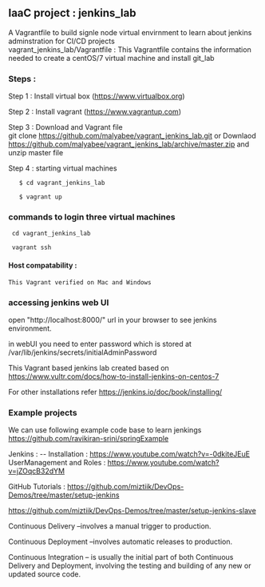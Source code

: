 ## IaaC project : jenkins_lab  
 A Vagrantfile to build signle node virtual envirnment to learn about jenkins adminstration for  CI/CD projects  
 vagrant_jenkins_lab/Vagrantfile  : This Vagrantfile contains the information needed to create a centOS/7 virtual machine and install git_lab


### Steps :  
  Step 1 :  Install virtual box (https://www.virtualbox.org)

  Step 2 :  Install vagrant  (https://www.vagrantup.com)

  Step 3 :  Download and  Vagrant file  
       git clone https://github.com/malyabee/vagrant_jenkins_lab.git
          or 
       Downlaod https://github.com/malyabee/vagrant_jenkins_lab/archive/master.zip and unzip master file 
       

  Step 4  : starting virtual machines 

       $ cd vagrant_jenkins_lab
 
       $ vagrant up

### commands to login three virtual machines
     cd vagrant_jenkins_lab

     vagrant ssh 

#### Host compatability :

    This Vagrant verified on Mac and Windows


### accessing jenkins web UI
  open "http://localhost:8000/" url in  your browser to see jenkins environment.

 in webUI you need to enter password which is stored at  /var/lib/jenkins/secrets/initialAdminPassword 



 This Vagrant based jenkins lab created based on 
 https://www.vultr.com/docs/how-to-install-jenkins-on-centos-7 

 For other installations refer
https://jenkins.io/doc/book/installing/


 ### Example projects  
 
 We can use following example code base to learn jenkings
 https://github.com/ravikiran-srini/springExample
 
 
 Jenkins :
   -- Installation : https://www.youtube.com/watch?v=-0dkiteJEuE
      UserManagement and  Roles : https://www.youtube.com/watch?v=jZOqcB32dYM
      
 
 
 GitHub Tutorials : 
 https://github.com/miztiik/DevOps-Demos/tree/master/setup-jenkins
 
 https://github.com/miztiik/DevOps-Demos/tree/master/setup-jenkins-slave
 
 
 
 
Continuous Delivery
   –involves a manual trigger to production.

Continuous Deployment
    –involves automatic releases to production.

Continuous Integration
    – is usually the initial part of both Continuous Delivery and Deployment, involving the testing and building of any new or updated source code. 
